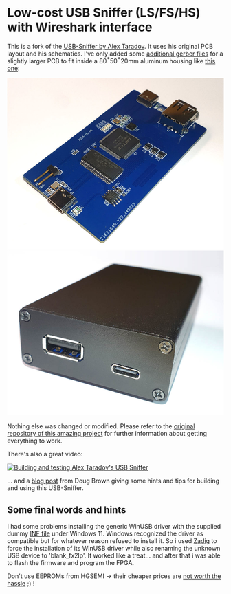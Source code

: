 # Low-cost USB Sniffer (LS/FS/HS) with Wireshark interface

This is a fork of the [USB-Sniffer by Alex Taradov](https://github.com/ataradov/usb-sniffer). It uses his original PCB layout and his schematics. I've only added some [additional gerber files](bin/usb-sniffer_al-case-gerbers.zip) for a slightly larger PCB to fit inside a 80   ⃰50   ⃰20mm aluminum housing like [this one](https://aliexpress.com/item/1005006828585850.html):

![Bare PCB](doc/pcb_aluminum-case.jpg) ![3D Printed Case](doc/aluminum-case.jpg)

Nothing else was changed or modified. Please refer to the [original repository of this amazing project](https://github.com/ataradov/usb-sniffer) for further information about getting everything to work.

There's also a great video:

[![Building and testing Alex Taradov's USB Sniffer](https://img.youtube.com/vi/YL3ZzR47SxE/maxresdefault.jpg)](https://www.youtube.com/watch?v=YL3ZzR47SxE)

... and a [blog post](https://www.downtowndougbrown.com/2023/08/building-alex-taradovs-open-source-usb-sniffer/) from Doug Brown giving some hints and tips for building and using this USB-Sniffer.

## Some final words and hints

I had some problems installing the generic WinUSB driver with the supplied dummy [INF file](bin/blank_fx2lp.inf) under Windows 11. Windows recognized the driver as compatible but for whatever reason refused to install it. So i used [Zadig](https://zadig.akeo.ie/) to force the installation of its WinUSB driver while also renaming the unknown USB device to 'blank_fx2lp'. It worked like a treat... and after that i was able to flash the firmware and program the FPGA.

Don't use EEPROMs from HGSEMI -> their cheaper prices are [not worth the hassle](https://github.com/ataradov/usb-sniffer/issues/45) ;) !

